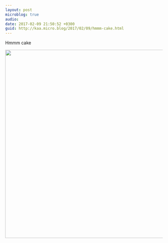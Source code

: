 ```yaml
---
layout: post
microblog: true
audio: 
date: 2017-02-09 21:50:52 +0300
guid: http://kaa.micro.blog/2017/02/09/hmmm-cake.html
---
```

Hmmm cake

<img src="https://micro.kaa.bz/uploads/2018/b4b5cc15ee.jpg" width="600" height="600" />
